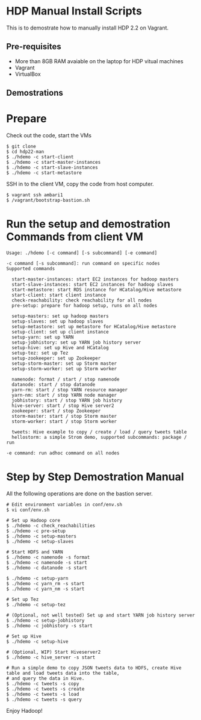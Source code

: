 HDP Manual Install Scripts
==========================

This is to demostrate how to manually install HDP 2.2 on Vagrant.

Pre-requisites
--------------
* More than 8GB RAM avaiable on the laptop for HDP vitual machines
* Vagrant
* VirtualBox


Demostrations
-------------

# Prepare
Check out the code, start the VMs

    $ git clone
    $ cd hdp22-man
    $ ./hdemo -c start-client
    $ ./hdemo -c start-master-instances
    $ ./hdemo -c start-slave-instances
    $ ./hdemo -c start-metastore

SSH in to the client VM, copy the code from host computer.

    $ vagrant ssh ambari1
    $ /vagrant/bootstrap-bastion.sh

# Run the setup and demostration Commands from client VM

    Usage: ./hdemo [-c command] [-s subcommand] [-e command]

    -c command [-s subcommand]: run command on specific nodes
    Supported commands

      start-master-instances: start EC2 instances for hadoop masters
      start-slave-instances: start EC2 instances for hadoop slaves
      start-metastore: start RDS instance for HCatalog/Hive metastore
      start-client: start client instance
      check-reachability: check reachability for all nodes
      pre-setup: prepare for hadoop setup, runs on all nodes

      setup-masters: set up hadoop masters
      setup-slaves: set up hadoop slaves
      setup-metastore: set up metastore for HCatalog/Hive metastore
      setup-client: set up client instance
      setup-yarn: set up YARN
      setup-jobhistory: set up YARN job history server
      setup-hive: set up Hive and HCatalog
      setup-tez: set up Tez
      setup-zookeeper: set up Zookeeper
      setup-storm-master: set up Storm master
      setup-storm-worker: set up Storm worker

      namenode: format / start / stop namenode
      datanode: start / stop datanode
      yarn-rm: start / stop YARN resource manager
      yarn-nm: start / stop YARN node manager
      jobhistory: start / stop YARN job history
      hive-server: start / stop Hive server2
      zookeeper: start / stop Zookeeper
      storm-master: start / stop Storm master
      storm-worker: start / stop Storm worker

      tweets: Hive example to copy / create / load / query tweets table
      hellostorm: a simple Strom demo, supported subcommands: package / run

    -e command: run adhoc command on all nodes


# Step by Step Demostration Manual
All the following operations are done on the bastion server.

    # Edit environment variables in conf/env.sh
    $ vi conf/env.sh

    # Set up Hadoop core
    $ ./hdemo -c check_reachabilities
    $ ./hdemo -c pre-setup
    $ ./hdemo -c setup-masters
    $ ./hdemo -c setup-slaves

    # Start HDFS and YARN
    $ ./hdemo -c namenode -s format
    $ ./hdemo -c namenode -s start
    $ ./hdemo -c datanode -s start

    $ ./hdemo -c setup-yarn
    $ ./hdemo -c yarn_rm -s start
    $ ./hdemo -c yarn_nm -s start

    # Set up Tez
    $ ./hdemo -c setup-tez

    # (Optional, not well tested) Set up and start YARN job history server
    $ ./hdemo -c setup-jobhistory
    $ ./hdemo -c jobhistory -s start

    # Set up Hive
    $ ./hdemo -c setup-hive

    # (Optional, WIP) Start Hiveserver2
    $ ./hdemo -c hive_server -s start

    # Run a simple demo to copy JSON tweets data to HDFS, create Hive table and load tweets data into the table,
    # and query the data in Hive.
    $ ./hdemo -c tweets -s copy
    $ ./hdemo -c tweets -s create
    $ ./hdemo -c tweets -s load
    $ ./hdemo -c tweets -s query

Enjoy Hadoop!

